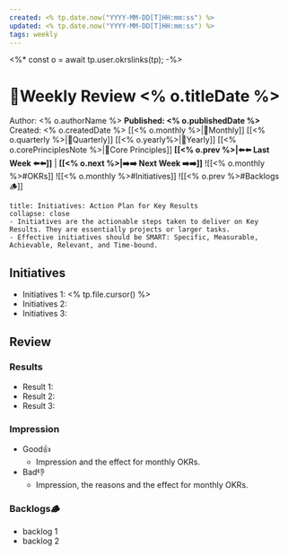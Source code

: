 ```yaml
---
created: <% tp.date.now("YYYY-MM-DD[T]HH:mm:ss") %>
updated: <% tp.date.now("YYYY-MM-DD[T]HH:mm:ss") %>
tags: weekly
---
```

<%* const o = await tp.user.okrslinks(tp); -%>
# 📙Weekly Review <% o.titleDate %>

Author: <% o.authorName %>
**Published: <% o.publishedDate %>**  Created: <% o.createdDate %>
[[<% o.monthly %>|📗Monthly]]  [[<% o.quarterly %>|📘Quarterly]]  [[<% o.yearly%>|📕Yearly]]  [[<% o.corePrinciplesNote %>|🧭Core Principles]]
**[[<% o.prev %>|⬅️⬅️ Last Week ⬅️⬅️]]**   |   **[[<% o.next %>|➡️➡️ Next Week ➡️➡️]]**
![[<% o.monthly %>#OKRs]]
![[<% o.monthly %>#Initiatives]]
![[<% o.prev %>#Backlogs🪵]]
```ad-hint
title: Initiatives: Action Plan for Key Results
collapse: close
- Initiatives are the actionable steps taken to deliver on Key Results. They are essentially projects or larger tasks.
- Effective initiatives should be SMART: Specific, Measurable, Achievable, Relevant, and Time-bound.
```

## Initiatives

- Initiatives 1: <% tp.file.cursor() %>
- Initiatives 2: 
- Initiatives 3: 

## Review

### Results

- Result 1: 
- Result 2: 
- Result 3: 

### Impression

- Good👍
	- Impression and the effect for monthly OKRs.
- Bad👎
	- Impression, the reasons and the effect for monthly OKRs.

### Backlogs🪵

- backlog 1 
- backlog 2 
